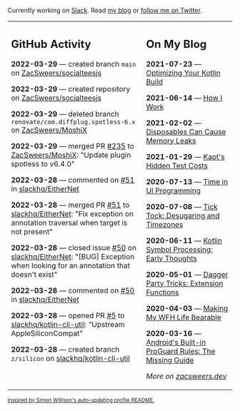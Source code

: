 Currently working on [Slack](https://slack.com/). Read [my blog](https://zacsweers.dev/) or [follow me on Twitter](https://twitter.com/ZacSweers).

<table><tr><td valign="top" width="60%">

## GitHub Activity
<!-- githubActivity starts -->
**2022-03-29** — created branch `main` on [ZacSweers/socialteesjs](https://github.com/ZacSweers/socialteesjs)

**2022-03-29** — created repository on [ZacSweers/socialteesjs](https://github.com/ZacSweers/socialteesjs)

**2022-03-29** — deleted branch `renovate/com.diffplug.spotless-6.x` on [ZacSweers/MoshiX](https://github.com/ZacSweers/MoshiX)

**2022-03-29** — merged PR [#235](https://github.com/ZacSweers/MoshiX/pull/235) to [ZacSweers/MoshiX](https://github.com/ZacSweers/MoshiX): "Update plugin spotless to v6.4.0"

**2022-03-28** — commented on [#51](https://github.com/slackhq/EitherNet/pull/51#issuecomment-1081191665) in [slackhq/EitherNet](https://github.com/slackhq/EitherNet)

**2022-03-28** — merged PR [#51](https://github.com/slackhq/EitherNet/pull/51) to [slackhq/EitherNet](https://github.com/slackhq/EitherNet): "Fix exception on annotation traversal when target is not present"

**2022-03-28** — closed issue [#50](https://github.com/slackhq/EitherNet/issues/50) on [slackhq/EitherNet](https://github.com/slackhq/EitherNet): "[BUG] Exception when looking for an annotation that doesn't exist"

**2022-03-28** — commented on [#50](https://github.com/slackhq/EitherNet/issues/50#issuecomment-1080900075) in [slackhq/EitherNet](https://github.com/slackhq/EitherNet)

**2022-03-28** — opened PR [#5](https://github.com/slackhq/kotlin-cli-util/pull/5) to [slackhq/kotlin-cli-util](https://github.com/slackhq/kotlin-cli-util): "Upstream AppleSiliconCompat"

**2022-03-28** — created branch `z/silicon` on [slackhq/kotlin-cli-util](https://github.com/slackhq/kotlin-cli-util)
<!-- githubActivity ends -->
</td><td valign="top" width="40%">

## On My Blog
<!-- blog starts -->
**2021-07-23** — [Optimizing Your Kotlin Build](https://www.zacsweers.dev/optimizing-your-kotlin-build/)

**2021-06-14** — [How I Work](https://www.zacsweers.dev/how-i-work/)

**2021-02-02** — [Disposables Can Cause Memory Leaks](https://www.zacsweers.dev/disposables-can-cause-memory-leaks/)

**2021-01-29** — [Kapt's Hidden Test Costs](https://www.zacsweers.dev/kapts-hidden-test-costs/)

**2020-07-13** — [Time in UI Programming](https://www.zacsweers.dev/time-in-ui/)

**2020-07-08** — [Tick Tock: Desugaring and Timezones](https://www.zacsweers.dev/ticktock-desugaring-timezones/)

**2020-06-11** — [Kotlin Symbol Processing: Early Thoughts](https://www.zacsweers.dev/kotlin-symbol-processor-early-thoughts/)

**2020-05-01** — [Dagger Party Tricks: Extension Functions](https://www.zacsweers.dev/dagger-party-tricks-extension-functions/)

**2020-04-03** — [Making My WFH Life Bearable](https://www.zacsweers.dev/making-wfh-life-bearable/)

**2020-03-16** — [Android's Built-in ProGuard Rules: The Missing Guide](https://www.zacsweers.dev/android-proguard-rules/)
<!-- blog ends -->
_More on [zacsweers.dev](https://zacsweers.dev/)_
</td></tr></table>

<sub><a href="https://simonwillison.net/2020/Jul/10/self-updating-profile-readme/">Inspired by Simon Willison's auto-updating profile README.</a></sub>